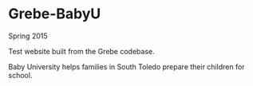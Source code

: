 # Grebe-BabyU 

Spring 2015

Test website built from the Grebe codebase.

Baby University helps families in South Toledo prepare their children for school.

